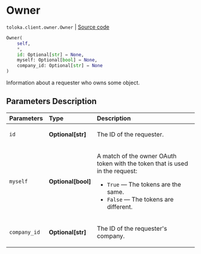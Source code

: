 # Owner
`toloka.client.owner.Owner` | [Source code](https://github.com/Toloka/toloka-kit/blob/v1.2.1/src/client/owner.py#L4)

```python
Owner(
    self,
    *,
    id: Optional[str] = None,
    myself: Optional[bool] = None,
    company_id: Optional[str] = None
)
```

Information about a requester who owns some object.

## Parameters Description

| Parameters | Type | Description |
| :----------| :----| :-----------|
`id`|**Optional\[str\]**|<p>The ID of the requester.</p>
`myself`|**Optional\[bool\]**|<p>A match of the owner OAuth token with the token that is used in the request:</p> <ul> <li>`True` — The tokens are the same.</li> <li>`False` — The tokens are different.</li> </ul>
`company_id`|**Optional\[str\]**|<p>The ID of the requester&#x27;s company.</p>
